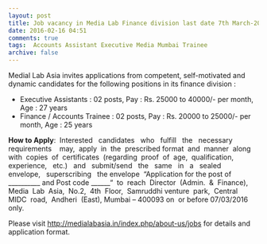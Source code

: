 ```yaml
---
layout: post
title: Job vacancy in Media Lab Finance division last date 7th March-2016   
date: 2016-02-16 04:51
comments: true
tags:  Accounts Assistant Executive Media Mumbai Trainee 
archive: false
---
```

Medial Lab Asia invites applications from competent, self-motivated and dynamic candidates for the following positions in its finance division : 

- Executive Assistants : 02 posts, Pay : Rs. 25000 to 40000/- per month, Age : 27 years
- Finance / Accounts Trainee : 02 posts, Pay : Rs. 20000 to 25000/- per month, Age : 25 years

**How to Apply**:  Interested   candidates   who   fulfill   the   necessary   requirements    may,  apply  in  the  prescribed format  and  manner  along  with  copies  of  certificates  (regarding  proof  of  age,  qualification,  experience,   etc.)   and   submit/send   the   same   in   a   sealed   envelope,   superscribing   the envelope  “Application for the post of __________ and Post code ______“  to  reach  Director  (Admin.  &  Finance),  Media  Lab  Asia,  No.2,  4th  Floor,  Samruddhi venture  park,  Central  MIDC  road,  Andheri  (East), Mumbai – 400093 on  or before 07/03/2016 only.

Please visit <http://medialabasia.in/index.php/about-us/jobs> for details and application format. 



